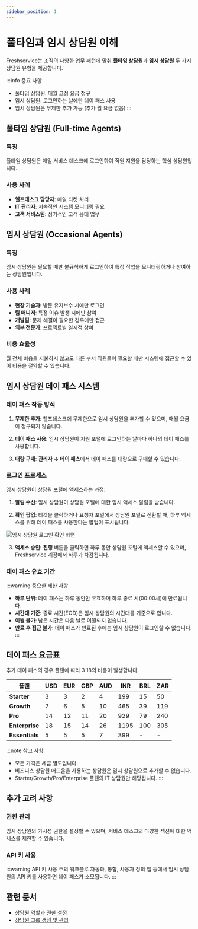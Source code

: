 ```yaml
---
sidebar_position: 1
---
```


# 풀타임과 임시 상담원 이해

Freshservice는 조직의 다양한 업무 패턴에 맞춰 **풀타임 상담원**과 **임시 상담원** 두 가지 상담원 유형을 제공합니다.

:::info 중요 사항
- 풀타임 상담원: 매월 고정 요금 청구
- 임시 상담원: 로그인하는 날에만 데이 패스 사용
- 임시 상담원은 무제한 추가 가능 (추가 월 요금 없음)
:::

## 풀타임 상담원 (Full-time Agents)

### 특징
풀타임 상담원은 매일 서비스 데스크에 로그인하여 직원 지원을 담당하는 핵심 상담원입니다.

### 사용 사례
- **헬프데스크 담당자**: 매일 티켓 처리
- **IT 관리자**: 지속적인 시스템 모니터링 필요
- **고객 서비스팀**: 정기적인 고객 응대 업무

## 임시 상담원 (Occasional Agents)

### 특징
임시 상담원은 필요할 때만 불규칙하게 로그인하여 특정 작업을 모니터링하거나 참여하는 상담원입니다.

### 사용 사례
- **현장 기술자**: 방문 유지보수 시에만 로그인
- **팀 매니저**: 특정 이슈 발생 시에만 참여
- **개발팀**: 문제 해결이 필요한 경우에만 접근
- **외부 전문가**: 프로젝트별 일시적 참여

### 비용 효율성
월 전체 비용을 지불하지 않고도 다른 부서 직원들이 필요할 때만 시스템에 접근할 수 있어 비용을 절약할 수 있습니다.

## 임시 상담원 데이 패스 시스템

### 데이 패스 작동 방식

1. **무제한 추가**: 헬프데스크에 무제한으로 임시 상담원을 추가할 수 있으며, 매월 요금이 청구되지 않습니다.

2. **데이 패스 사용**: 임시 상담원이 지원 포털에 로그인하는 날마다 하나의 데이 패스를 사용합니다.

3. **대량 구매**: **관리자 → 데이 패스**에서 데이 패스를 대량으로 구매할 수 있습니다.

### 로그인 프로세스

임시 상담원이 상담원 포털에 액세스하는 과정:

1. **알림 수신**: 임시 상담원이 상담원 포털에 대한 임시 액세스 알림을 받습니다.

2. **확인 팝업**: 티켓을 클릭하거나 요청자 포털에서 상담원 포털로 전환할 때, 하루 액세스를 위해 데이 패스를 사용한다는 팝업이 표시됩니다.

![임시 상담원 로그인 확인 화면](https://s3.amazonaws.com/cdn.freshdesk.com/data/helpdesk/attachments/production/50013352792/original/JpoiS5ruqrdD_iahx0dPhIi3N4dS03G92Q.png?1728581140)

3. **액세스 승인**: **진행** 버튼을 클릭하면 하루 동안 상담원 포털에 액세스할 수 있으며, Freshservice 계정에서 하루가 차감됩니다.

### 데이 패스 유효 기간

:::warning 중요한 제한 사항
- **하루 단위**: 데이 패스는 하루 동안만 유효하며 하루 종료 시(00:00시)에 만료됩니다.
- **시간대 기준**: 종료 시간(EOD)은 임시 상담원의 시간대를 기준으로 합니다.
- **이월 불가**: 남은 시간은 다음 날로 이월되지 않습니다.
- **만료 후 접근 불가**: 데이 패스가 만료된 후에는 임시 상담원이 로그인할 수 없습니다.
:::

## 데이 패스 요금표

추가 데이 패스의 경우 플랜에 따라 $3~$18의 비용이 발생합니다.

<table>
<thead>
<tr>
<th style={{ textAlign: 'center', backgroundColor: '#2969b0', color: 'white' }}>플랜</th>
<th style={{ textAlign: 'center', backgroundColor: '#2969b0', color: 'white' }}>USD</th>
<th style={{ textAlign: 'center', backgroundColor: '#2969b0', color: 'white' }}>EUR</th>
<th style={{ textAlign: 'center', backgroundColor: '#2969b0', color: 'white' }}>GBP</th>
<th style={{ textAlign: 'center', backgroundColor: '#2969b0', color: 'white' }}>AUD</th>
<th style={{ textAlign: 'center', backgroundColor: '#2969b0', color: 'white' }}>INR</th>
<th style={{ textAlign: 'center', backgroundColor: '#2969b0', color: 'white' }}>BRL</th>
<th style={{ textAlign: 'center', backgroundColor: '#2969b0', color: 'white' }}>ZAR</th>
</tr>
</thead>
<tbody>
<tr>
<td style={{ backgroundColor: '#2969b0', color: 'white' }}><strong>Starter</strong></td>
<td style={{ textAlign: 'center', backgroundColor: '#e6f2fe' }}>3</td>
<td style={{ textAlign: 'center', backgroundColor: '#e6f2fe' }}>3</td>
<td style={{ textAlign: 'center', backgroundColor: '#e6f2fe' }}>2</td>
<td style={{ textAlign: 'center', backgroundColor: '#e6f2fe' }}>4</td>
<td style={{ textAlign: 'center', backgroundColor: '#e6f2fe' }}>199</td>
<td style={{ textAlign: 'center', backgroundColor: '#e6f2fe' }}>15</td>
<td style={{ textAlign: 'center', backgroundColor: '#e6f2fe' }}>50</td>
</tr>
<tr>
<td style={{ backgroundColor: '#2969b0', color: 'white' }}><strong>Growth</strong></td>
<td style={{ textAlign: 'center', backgroundColor: '#e6f2fe' }}>7</td>
<td style={{ textAlign: 'center', backgroundColor: '#e6f2fe' }}>6</td>
<td style={{ textAlign: 'center', backgroundColor: '#e6f2fe' }}>5</td>
<td style={{ textAlign: 'center', backgroundColor: '#e6f2fe' }}>10</td>
<td style={{ textAlign: 'center', backgroundColor: '#e6f2fe' }}>465</td>
<td style={{ textAlign: 'center', backgroundColor: '#e6f2fe' }}>39</td>
<td style={{ textAlign: 'center', backgroundColor: '#e6f2fe' }}>119</td>
</tr>
<tr>
<td style={{ backgroundColor: '#2969b0', color: 'white' }}><strong>Pro</strong></td>
<td style={{ textAlign: 'center', backgroundColor: '#e6f2fe' }}>14</td>
<td style={{ textAlign: 'center', backgroundColor: '#e6f2fe' }}>12</td>
<td style={{ textAlign: 'center', backgroundColor: '#e6f2fe' }}>11</td>
<td style={{ textAlign: 'center', backgroundColor: '#e6f2fe' }}>20</td>
<td style={{ textAlign: 'center', backgroundColor: '#e6f2fe' }}>929</td>
<td style={{ textAlign: 'center', backgroundColor: '#e6f2fe' }}>79</td>
<td style={{ textAlign: 'center', backgroundColor: '#e6f2fe' }}>240</td>
</tr>
<tr>
<td style={{ backgroundColor: '#2969b0', color: 'white' }}><strong>Enterprise</strong></td>
<td style={{ textAlign: 'center', backgroundColor: '#e6f2fe' }}>18</td>
<td style={{ textAlign: 'center', backgroundColor: '#e6f2fe' }}>15</td>
<td style={{ textAlign: 'center', backgroundColor: '#e6f2fe' }}>14</td>
<td style={{ textAlign: 'center', backgroundColor: '#e6f2fe' }}>26</td>
<td style={{ textAlign: 'center', backgroundColor: '#e6f2fe' }}>1195</td>
<td style={{ textAlign: 'center', backgroundColor: '#e6f2fe' }}>100</td>
<td style={{ textAlign: 'center', backgroundColor: '#e6f2fe' }}>305</td>
</tr>
<tr>
<td style={{ backgroundColor: '#2969b0', color: 'white' }}><strong>Essentials</strong></td>
<td style={{ textAlign: 'center', backgroundColor: '#e6f2fe' }}>5</td>
<td style={{ textAlign: 'center', backgroundColor: '#e6f2fe' }}>5</td>
<td style={{ textAlign: 'center', backgroundColor: '#e6f2fe' }}>5</td>
<td style={{ textAlign: 'center', backgroundColor: '#e6f2fe' }}>7</td>
<td style={{ textAlign: 'center', backgroundColor: '#e6f2fe' }}>399</td>
<td style={{ textAlign: 'center', backgroundColor: '#e6f2fe' }}>-</td>
<td style={{ textAlign: 'center', backgroundColor: '#e6f2fe' }}>-</td>
</tr>
</tbody>
</table>

:::note 참고 사항
- 모든 가격은 세금 별도입니다.
- 비즈니스 상담원 애드온을 사용하는 상담원은 임시 상담원으로 추가할 수 없습니다.
- Starter/Growth/Pro/Enterprise 플랜의 IT 상담원만 해당됩니다.
:::

## 추가 고려 사항

### 권한 관리
임시 상담원의 가시성 권한을 설정할 수 있으며, 서비스 데스크의 다양한 섹션에 대한 액세스를 제한할 수 있습니다.

### API 키 사용
:::warning API 키 사용 주의
워크플로 자동화, 통합, 사용자 정의 앱 등에서 임시 상담원의 API 키를 사용하면 데이 패스가 소모됩니다.
:::

## 관련 문서
- [상담원 역할과 권한 설정](./setting-agent-roles-permissions)
- [상담원 그룹 생성 및 관리](./create-manage-agent-groups)
